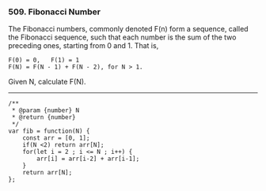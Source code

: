 ### 509. Fibonacci Number

The Fibonacci numbers, commonly denoted F(n) form a sequence, called the Fibonacci sequence, such that each number is the sum of the two preceding ones, starting from 0 and 1. That is,
```
F(0) = 0,   F(1) = 1
F(N) = F(N - 1) + F(N - 2), for N > 1.
```
Given N, calculate F(N).


---
```
/**
 * @param {number} N
 * @return {number}
 */
var fib = function(N) {
    const arr = [0, 1];
    if(N <2) return arr[N];
    for(let i = 2 ; i <= N ; i++) {
        arr[i] = arr[i-2] + arr[i-1];
    }
    return arr[N];
};
```
